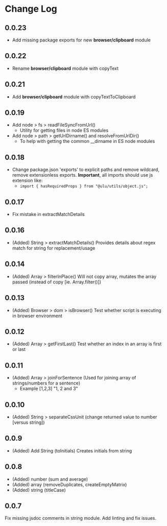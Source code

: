 # Change Log

## 0.0.23

- Add missing package exports for new **browser/clipboard** module

## 0.0.22 

- Rename **browser/clipboard** module with copyText

## 0.0.21

- Add **browser/clipboard** module with copyTextToClipboard

## 0.0.19

- Add node > fs > readFileSyncFromUrl()
  - Utility for getting files in node ES modules 
- Add node > path > getUrlDirname() and resolveFromUrlDir() 
  - To help with getting the common __dirname in ES node modules

## 0.0.18

- Change package.json 'exports' to explicit paths and remove wildcard, remove extensionless exports. **Important**, all imports should use js extension like:
  - `import { hasRequiredProps } from "@ulu/utils/object.js";`

## 0.0.17

- Fix mistake in extractMatchDetails

## 0.0.16

- (Added) String > extractMatchDetails() Provides details about regex match for string for replacement/usage

## 0.0.14

- (Added) Array > filterInPlace() Will not copy array, mutates the array passed (instead of copy [ie. Array.filter()])

## 0.0.13

- (Added) Browser > dom > isBrowser() Test whether script is executing in browser environment

## 0.0.12

- (Added) Array > getFirstLast() Test whether an index in an array is first or last

## 0.0.11

- (Added) Array > joinForSentence (Used for joining array of strings/numbers for a sentence)
  - Example [1,2,3] "1, 2 and 3"

## 0.0.10

- (Added) String > separateCssUnit (change returned value to number [versus string])
  
## 0.0.9

- (Added) Add String (toInitials) Creates initials from string

## 0.0.8

- (Added)  number (sum and average) 
- (Added)  array (removeDuplicates, createEmptyMatrix)
- (Added)  string (titleCase)

## 0.0.7

Fix missing jsdoc comments in string module. Add linting and fix issues.